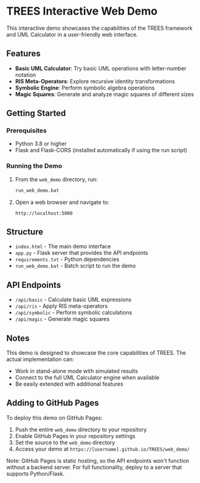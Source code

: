 # TREES Interactive Web Demo

This interactive demo showcases the capabilities of the TREES framework and UML Calculator in a user-friendly web interface.

## Features

- **Basic UML Calculator**: Try basic UML operations with letter-number notation
- **RIS Meta-Operators**: Explore recursive identity transformations
- **Symbolic Engine**: Perform symbolic algebra operations
- **Magic Squares**: Generate and analyze magic squares of different sizes

## Getting Started

### Prerequisites

- Python 3.8 or higher
- Flask and Flask-CORS (installed automatically if using the run script)

### Running the Demo

1. From the `web_demo` directory, run:

   ```bash
   run_web_demo.bat
   ```

2. Open a web browser and navigate to:

   ```plaintext
   http://localhost:5000
   ```

## Structure

- `index.html` - The main demo interface
- `app.py` - Flask server that provides the API endpoints
- `requirements.txt` - Python dependencies
- `run_web_demo.bat` - Batch script to run the demo

## API Endpoints

- `/api/basic` - Calculate basic UML expressions
- `/api/ris` - Apply RIS meta-operators
- `/api/symbolic` - Perform symbolic calculations
- `/api/magic` - Generate magic squares

## Notes

This demo is designed to showcase the core capabilities of TREES. The actual implementation can:

- Work in stand-alone mode with simulated results
- Connect to the full UML Calculator engine when available
- Be easily extended with additional features

## Adding to GitHub Pages

To deploy this demo on GitHub Pages:

1. Push the entire `web_demo` directory to your repository
2. Enable GitHub Pages in your repository settings
3. Set the source to the `web_demo` directory
4. Access your demo at `https://[username].github.io/TREES/web_demo/`

Note: GitHub Pages is static hosting, so the API endpoints won't function without a backend server. For full functionality, deploy to a server that supports Python/Flask.
